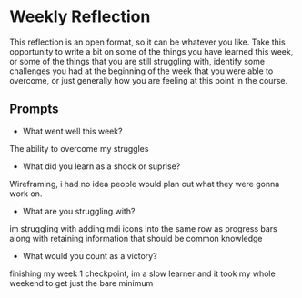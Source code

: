 # Weekly Reflection
This reflection is an open format, so it can be whatever you like. Take this opportunity to write a bit on some of the things you have learned this week, or some of the things that you are still struggling with, identify some challenges you had at the beginning of the week that you were able to overcome, or just generally how you are feeling at this point in the course.

## Prompts
- What went well this week?

The ability to overcome my struggles

- What did you learn as a shock or suprise?

Wireframing, i had no idea people would plan out what they were gonna work on.

- What are you struggling with?

im struggling with adding mdi icons into the same row as progress bars along with retaining information that should be common knowledge

- What would you count as a victory?

finishing my week 1 checkpoint, im a slow learner and it took my whole weekend to get just the bare minimum